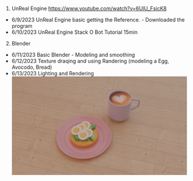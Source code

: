 1. UnReal Engine  https://www.youtube.com/watch?v=6UlU_FsicK8 
  - 6/9/2023 UnReal Engine basic getting the Reference. - Downloaded the program
  - 6/10/2023 UnReal Engine Stack O Bot Tutorial 15min 
2. Blender 
 - 6/11/2023 Basic Blender - Modeling and smoothing 
 - 6/12/2023 Texture draqing and using Randering (modeling a Egg, Avocodo, Bread)
 - 6/13/2023 Lighting and Rendering 
 ![Alt text](Creation/brackfast%20.png)
